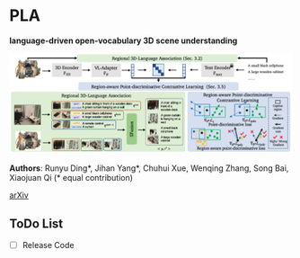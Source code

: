 # PLA
**language-driven open-vocabulary 3D scene understanding**

![framwork](./docs/framework.png)

**Authors**: Runyu Ding\*, Jihan Yang\*, Chuhui Xue, Wenqing Zhang, Song Bai, Xiaojuan Qi  (\* equal contribution)

[arXiv](https://arxiv.org/abs/2211.16312)

## ToDo List
- [ ] Release Code
